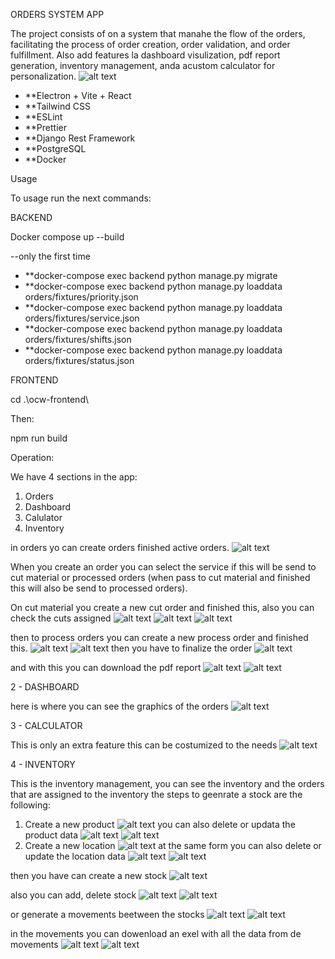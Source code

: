 ORDERS SYSTEM APP

The project consists of on a system that manahe the flow of the orders, facilitating the process of order creation, order validation, and order fulfillment. Also add features la dashboard visulization, pdf  report generation, inventory management, anda  acustom calculator for personalization.
![alt text](ocw_cover.webp)

- **Electron + Vite + React
- **Tailwind CSS
- **ESLint
- **Prettier
- **Django Rest Framework
- **PostgreSQL
- **Docker

Usage

To usage run the next commands:


BACKEND

Docker compose up --build

--only the first time

- **docker-compose exec backend python manage.py migrate
- **docker-compose exec backend python manage.py loaddata orders/fixtures/priority.json
- **docker-compose exec backend python manage.py loaddata orders/fixtures/service.json
- **docker-compose exec backend python manage.py loaddata orders/fixtures/shifts.json
- **docker-compose exec backend python manage.py loaddata orders/fixtures/status.json

FRONTEND

cd .\ocw-frontend\

Then:

npm run build

Operation:

We have 4 sections in the app:

1. Orders
2. Dashboard
3. Calulator
4. Inventory

in orders yo can create orders finished active orders.
![alt text](image-3.png)

When you create an order you can select the service if this will be send to cut material or processed orders (when pass to cut material and finished this will also be send to processed orders).

On cut material you create a new cut order and finished this, also you can check the cuts assigned
![alt text](image.png)
![alt text](image-1.png)
![alt text](image-2.png)

then to process orders you can create a new process order and finished this.
![alt text](image-4.png)
![alt text](image-5.png)
then you have to finalize the order
![alt text](image-6.png)

and with this you can download the pdf report
![alt text](image-7.png)
![alt text](image-8.png)


2 - DASHBOARD

here is where you can see the graphics of the orders
![alt text](image-9.png)

3 - CALCULATOR

This is only an extra feature this can be costumized to the needs 
![alt text](image-10.png)

4 - INVENTORY

This is the inventory management, you can see the inventory and the orders that are assigned to the inventory
the steps to geenrate a stock are the following:

1. Create a new product
![alt text](image-11.png)
you can also delete or updata the product data
![alt text](image-12.png)
![alt text](image-13.png)
2. Create a new location
![alt text](image-14.png)
at the same form you can also delete or update the location data
![alt text](image-15.png)
![alt text](image-16.png)

then you have can create a new stock
![alt text](image-18.png)

also you can add, delete stock 
![alt text](image-19.png)
![alt text](image-20.png)

or generate a movements beetween the stocks
![alt text](image-21.png)
![alt text](image-22.png)

in the movements you can dowenload an exel with all the data from de movements
![alt text](image-23.png)
![alt text](image-24.png)